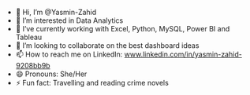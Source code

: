 - 👋 Hi, I’m @Yasmin-Zahid
- 👀 I’m interested in Data Analytics
- 🌱 I’ve currently working with Excel, Python, MySQL, Power BI and Tableau
- 💞️ I’m looking to collaborate on the best dashboard ideas
- 📫 How to reach me on LinkedIn: www.linkedin.com/in/yasmin-zahid-9208bb9b 
- 😄 Pronouns: She/Her
- ⚡ Fun fact: Travelling and reading crime novels

<!---
Yasmin-Zahid/Yasmin-Zahid is a ✨ special ✨ repository because its `README.md` (this file) appears on your GitHub profile.
You can click the Preview link to take a look at your changes.
--->
